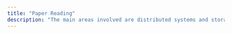 ```yaml
---
title: "Paper Reading"
description: "The main areas involved are distributed systems and storage systems."
---
```

